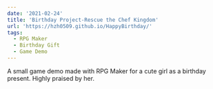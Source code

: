```yaml
---
date: '2021-02-24'
title: 'Birthday Project-Rescue the Chef Kingdom'
url: 'https://hzh0509.github.io/HappyBirthday/'
tags:
  - RPG Maker
  - Birthday Gift
  - Game Demo
---
```


A small game demo made with RPG Maker for a cute girl as a birthday present. Highly praised by her.
